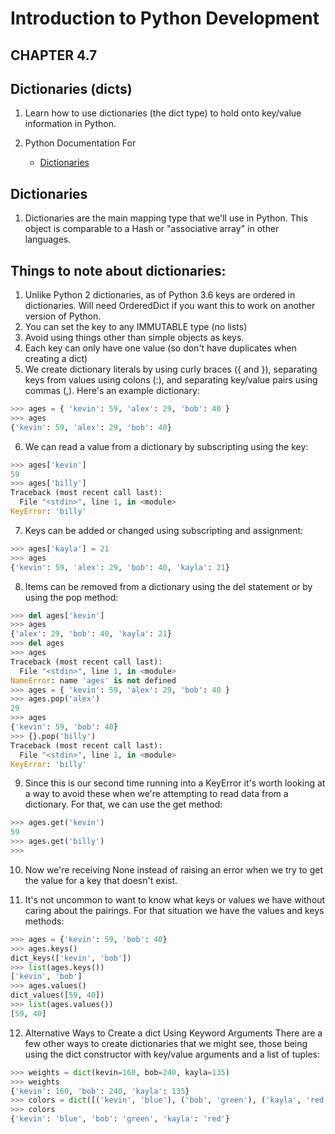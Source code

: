# Introduction to Python Development 


## CHAPTER 4.7
## Dictionaries (dicts)

1. Learn how to use dictionaries (the dict type) to hold onto key/value information in Python.

2. Python Documentation For 
    - [Dictionaries](https://docs.python.org/3/library/stdtypes.html#mapping-types-dict)


## Dictionaries
1. Dictionaries are the main mapping type that we'll use in Python. This object is comparable to a Hash or "associative array" in other languages.

## Things to note about dictionaries:

1. Unlike Python 2 dictionaries, as of Python 3.6 keys are ordered in dictionaries. Will need OrderedDict if you want this to work on another version of Python.
2. You can set the key to any IMMUTABLE type (no lists)
3. Avoid using things other than simple objects as keys.
4. Each key can only have one value (so don't have duplicates when creating a dict)
5. We create dictionary literals by using curly braces ({ and }), separating keys from values using colons (:), and separating key/value pairs using commas (,). Here's an example dictionary:
```python
>>> ages = { 'kevin': 59, 'alex': 29, 'bob': 40 }
>>> ages
{'kevin': 59, 'alex': 29, 'bob': 40}
```
6. We can read a value from a dictionary by subscripting using the key:
```python
>>> ages['kevin']
59
>>> ages['billy']
Traceback (most recent call last):
  File "<stdin>", line 1, in <module>
KeyError: 'billy'
```
7. Keys can be added or changed using subscripting and assignment:
```python
>>> ages['kayla'] = 21
>>> ages
{'kevin': 59, 'alex': 29, 'bob': 40, 'kayla': 21}
```
8. Items can be removed from a dictionary using the del statement or by using the pop method:
```python
>>> del ages['kevin']
>>> ages
{'alex': 29, 'bob': 40, 'kayla': 21}
>>> del ages
>>> ages
Traceback (most recent call last):
  File "<stdin>", line 1, in <module>
NameError: name 'ages' is not defined
>>> ages = { 'kevin': 59, 'alex': 29, 'bob': 40 }
>>> ages.pop('alex')
29
>>> ages
{'kevin': 59, 'bob': 40}
>>> {}.pop('billy')
Traceback (most recent call last):
  File "<stdin>", line 1, in <module>
KeyError: 'billy'
```
9. Since this is our second time running into a KeyError it's worth looking at a way to avoid these when we're attempting to read data from a dictionary. For that, we can use the get method:
```python
>>> ages.get('kevin')
59
>>> ages.get('billy')
>>>
```
10. Now we're receiving None instead of raising an error when we try to get the value for a key that doesn't exist.

11. It's not uncommon to want to know what keys or values we have without caring about the pairings. For that situation we have the values and keys methods:
```python
>>> ages = {'kevin': 59, 'bob': 40}
>>> ages.keys()
dict_keys(['kevin', 'bob'])
>>> list(ages.keys())
['kevin', 'bob']
>>> ages.values()
dict_values([59, 40])
>>> list(ages.values())
[59, 40]
```
12. Alternative Ways to Create a dict Using Keyword Arguments
There are a few other ways to create dictionaries that we might see, those being using the dict constructor with key/value arguments and a list of tuples:
```python
>>> weights = dict(kevin=160, bob=240, kayla=135)
>>> weights
{'kevin': 160, 'bob': 240, 'kayla': 135}
>>> colors = dict([('kevin', 'blue'), ('bob', 'green'), ('kayla', 'red')])
>>> colors
{'kevin': 'blue', 'bob': 'green', 'kayla': 'red'}
```